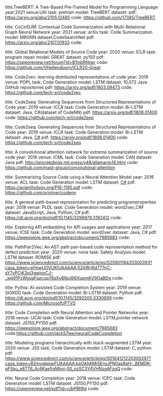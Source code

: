 title:TreeBERT: A Tree-Based Pre-Trained Model for Programming Language
year:2021
venue:UAI
task: pretrain
model: TreeBERT
dataset:
pdf: https://arxiv.org/abs/2105.12485
code: https://github.com/17385/TreeBERT

title: CoCoSUM: Contextual Code Summarization with Multi-Relational Graph Neural Network
year: 2021
venue: arXiv
task: Code Summarization
model: MRGNN
dataset:CodeSearchNet
pdf: https://arxiv.org/abs/2107.01933
code: 

title: Global Relational Models of Source Code
year: 2020
venue: ICLR
task: program repair
model: GREAT
dataset: py150
pdf:  https://openreview.net/forum?id=B1lnbRNtwr
code: https://github.com/VHellendoorn/ICLR20-Great

title: Code2vec: learning distributed representations of code
year: 2019
venue: POPL
task: Code Generation
model: LSTM
dataset: 10,072 Java GitHub repositories
pdf:  https://arxiv.org/pdf/1803.09473
code: https://github.com/tech-srl/code2vec

title: Code2seq: Generating Sequences from Structured Representations of Code
year: 2019
venue: ICLR
task: Code Generation
model: Bi-LSTM
dataset: Java, C#(dataset of CodeNN)
pdf:  https://arxiv.org/pdf/1808.01400
code: https://github.com/tech-srl/code2seq

title: Code2seq: Generating Sequences from Structured Representations of Code
year: 2019
venue: ICLR
task: Code Generation
model: Bi-LSTM
dataset: Java, [C#](https://archive.org/details/stackexchange)
pdf:  https://arxiv.org/pdf/1808.01400
code: https://github.com/tech-srl/code2seq

title: A convolutional attention network for extreme summarization of source code
year: 2016
venue: ICML
task: Code Generation
model: CAN
dataset: Java
pdf:  http://proceedings.mlr.press/v48/allamanis16.html
code: https://github.com/mast-group/convolutional-attention

title: Summarizing Source Code using a Neural Attention Model
year: 2016
venue: ACL
task: Code Generation
model: LSTM
dataset: [C#](https://archive.org/details/stackexchange)
pdf:  https://aclanthology.org/P16-1195.pdf
code: https://github.com/sriniiyer/codenn

title: A general path-based representation for predicting programproperties
year: 2018
venue: PLDL
task: Code Generation
model: word2vec,CRF
dataset: JavaScript, Java, Python, C#
pdf:  https://dl.acm.org/doi/pdf/10.1145/3296979.3192412
code:

title: Exploring API embedding for API usages and applications
year: 2017
venue: ICSE
task: Code Generation
model: word2vec
dataset: Java, C#
pdf:  https://ieeexplore.ieee.org/abstract/document/7985683
code:

title: PathPair2Vec: An AST path pair-based code representation method for defect prediction
year: 2020
venue: none
task: Safety Analysis
model: LSTM
dataset: ROMISE
pdf:  https://www.sciencedirect.com/science/article/pii/S2590118420300393?casa_token=pfmwUOVUKIUAAAAA:52j0Rrj6d777nC-sY7yPCjK3oj3gwipxCJ-_wq91PzWguaFqzcop76sXyBNuW6XupmKV9OaBDg
code:

title: Pythia: AI-assisted Code Completion System
year: 2019
venue: SIGKDD
task: Code Generation
model: Bi-LSTM
dataset: Python
pdf:  https://dl.acm.org/doi/pdf/10.1145/3292500.3330699
code: https://github.com/Microsoft/PTVS

title: Code Completion with Neural Attention and Pointer Networks
year: 2018
venue: IJCAI
task: Code Generation
model: LSTM,pointer network
dataset: JS150,PY150
pdf:  https://ieeexplore.ieee.org/abstract/document/7985683
code:https://github.com/jack57lee/neuralCodeCompletion

title: Modeling programs hierarchically with stack-augmented LSTM
year: 2020
venue: JSS
task: Code Generation
model: LSTM
dataset: C, python
pdf:  https://www.sciencedirect.com/science/article/pii/S0164121220300297?casa_token=B2mvgbpiwFUAAAAA:kpOAhKMiSEnvJPN0as8qH-_8EMDK-pF5bu_e8TT6_4c6Kae5gMhvi-00_nzSC3Y4VHNzoAFzqQ
code:

title: Neural Code Completion
year: 2018
venue: ICPC
task: Code Generation
model: LSTM
dataset: JS150,PY150
pdf:  https://openreview.net/pdf?id=rJbPBt9lg
code:

